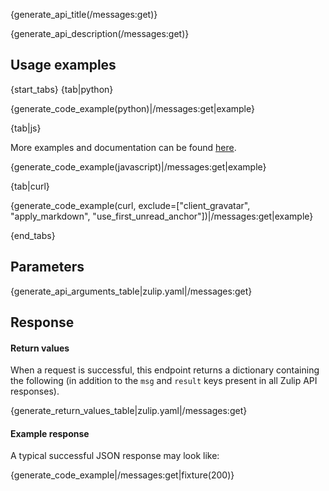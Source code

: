 {generate_api_title(/messages:get)}

{generate_api_description(/messages:get)}

## Usage examples

{start_tabs}
{tab|python}

{generate_code_example(python)|/messages:get|example}

{tab|js}

More examples and documentation can be found [here](https://github.com/zulip/zulip-js).

{generate_code_example(javascript)|/messages:get|example}

{tab|curl}

{generate_code_example(curl, exclude=["client_gravatar", "apply_markdown", "use_first_unread_anchor"])|/messages:get|example}

{end_tabs}

## Parameters

{generate_api_arguments_table|zulip.yaml|/messages:get}

## Response

#### Return values

When a request is successful, this endpoint returns a dictionary
containing the following (in addition to the `msg` and `result` keys
present in all Zulip API responses).

{generate_return_values_table|zulip.yaml|/messages:get}

#### Example response

A typical successful JSON response may look like:

{generate_code_example|/messages:get|fixture(200)}

[status-messages]: /help/format-your-message-using-markdown#status-messages
[linkifiers]: /help/add-a-custom-linkifier
[message-flags]: /api/update-message-flags#available-flags

